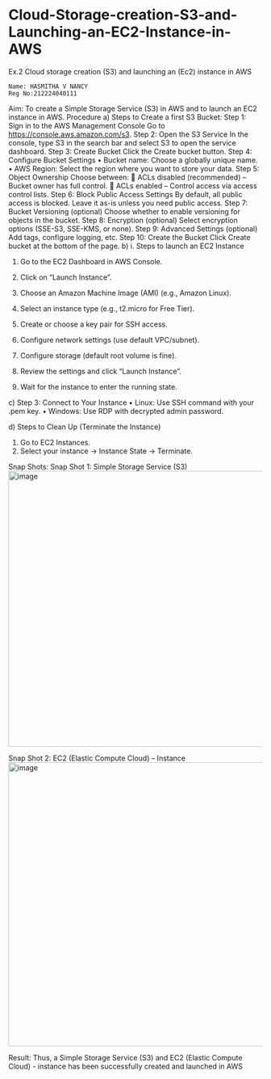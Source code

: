 # Cloud-Storage-creation-S3-and-Launching-an-EC2-Instance-in-AWS
Ex.2 Cloud storage creation (S3) and launching an (Ec2) instance in AWS
~~~
Name: HASMITHA V NANCY
Reg No:212224040111
~~~
Aim:
To create a Simple Storage Service (S3) in AWS and to launch an EC2 instance in AWS. 
Procedure
a)	Steps to Create a first S3 Bucket:
Step 1: Sign in to the AWS Management Console
Go to https://console.aws.amazon.com/s3.
Step 2: Open the S3 Service
In the console, type S3 in the search bar and select S3 to open the service dashboard.
Step 3: Create Bucket
Click the Create bucket button.
Step 4: Configure Bucket Settings
•	Bucket name: Choose a globally unique name.
•	AWS Region: Select the region where you want to store your data.
Step 5: Object Ownership
Choose between:
	ACLs disabled (recommended) – Bucket owner has full control.
	ACLs enabled – Control access via access control lists.
Step 6: Block Public Access Settings
By default, all public access is blocked. Leave it as-is unless you need public access.
Step 7: Bucket Versioning (optional)
Choose whether to enable versioning for objects in the bucket.
Step 8: Encryption (optional)
Select encryption options (SSE-S3, SSE-KMS, or none).
Step 9: Advanced Settings (optional)
Add tags, configure logging, etc.
Step 10: Create the Bucket
Click Create bucket at the bottom of the page.
b)	i. Steps to launch an EC2 Instance
1.	Go to the EC2 Dashboard in AWS Console.
2.	Click on “Launch Instance”.
3.	Choose an Amazon Machine Image (AMI) (e.g., Amazon Linux).
4.	Select an instance type (e.g., t2.micro for Free Tier).

5.	Create or choose a key pair for SSH access.
6.	Configure network settings (use default VPC/subnet).
7.	Configure storage (default root volume is fine).
8.	Review the settings and click “Launch Instance”.
9.	Wait for the instance to enter the running state.

c)	Step 3: Connect to Your Instance
•	Linux: Use SSH command with your .pem key.
•	Windows: Use RDP with decrypted admin password.

d)	Steps to Clean Up (Terminate the Instance)
1.	Go to EC2 Instances.
2.	Select your instance → Instance State → Terminate.


Snap Shots:
Snap Shot 1: Simple Storage Service (S3)
 <img width="1009" height="546" alt="image" src="https://github.com/user-attachments/assets/f9915f22-319f-498c-9df5-29c9eccaf75f" />

Snap Shot 2:  EC2 (Elastic Compute Cloud) – Instance
<img width="981" height="562" alt="image" src="https://github.com/user-attachments/assets/22e3188c-f3f5-4462-a8a3-27a2b82ee958" />

Result:
Thus, a Simple Storage Service (S3) and EC2 (Elastic Compute Cloud) - instance has been successfully created and launched in AWS
 
